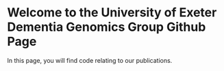 # Welcome to the University of Exeter Dementia Genomics Group Github Page

In this page, you will find code relating to our publications.
